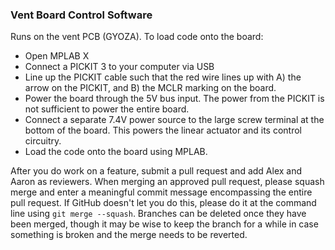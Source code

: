 ### Vent Board Control Software

Runs on the vent PCB (GYOZA). To load code onto the board:
* Open MPLAB X
* Connect a PICKIT 3 to your computer via USB
* Line up the PICKIT cable such that the red wire lines up with A) the arrow on the PICKIT, and B) the MCLR marking on the board.
* Power the board through the 5V bus input. The power from the PICKIT is not sufficient to power the entire board.
* Connect a separate 7.4V power source to the large screw terminal at the bottom of the board. This powers the linear actuator and its control circuitry.
* Load the code onto the board using MPLAB.

After you do work on a feature, submit a pull request and add Alex and Aaron as reviewers. When merging an approved pull request, please squash merge and enter a meaningful commit message encompassing the entire pull request. If GitHub doesn't let you do this, please do it at the command line using `git merge --squash`. Branches can be deleted once they have been merged, though it may be wise to keep the branch for a while in case something is broken and the merge needs to be reverted.
